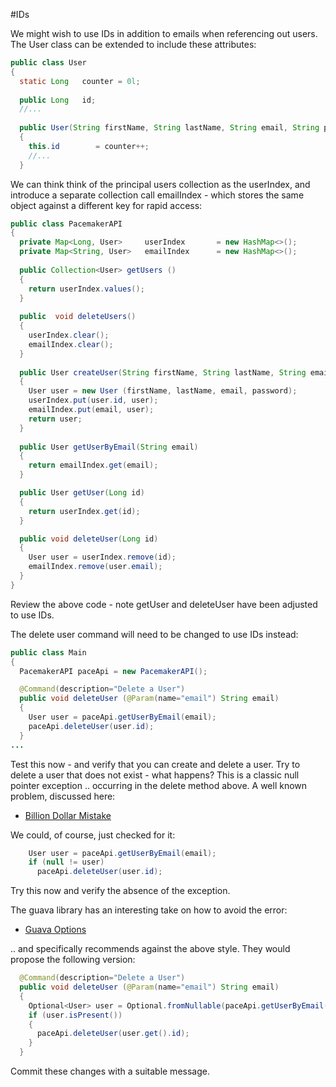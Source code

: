 #IDs

We might wish to use IDs in addition to emails when referencing out users. The User class can be extended to include these attributes:

~~~java
public class User 
{
  static Long   counter = 0l;
  
  public Long   id;
  //...  
  
  public User(String firstName, String lastName, String email, String password)
  {
    this.id        = counter++;
    //...
  }
~~~

We can think think of the principal users collection as the userIndex, and introduce a separate collection call emailIndex - which stores the same object against a different key for rapid access:

~~~java
public class PacemakerAPI
{
  private Map<Long, User>     userIndex       = new HashMap<>();
  private Map<String, User>   emailIndex      = new HashMap<>();
      
  public Collection<User> getUsers ()
  {
    return userIndex.values();
  }
  
  public  void deleteUsers() 
  {
    userIndex.clear();
    emailIndex.clear();
  }
  
  public User createUser(String firstName, String lastName, String email, String password) 
  {
    User user = new User (firstName, lastName, email, password);
    userIndex.put(user.id, user);
    emailIndex.put(email, user);
    return user;
  }
  
  public User getUserByEmail(String email) 
  {
    return emailIndex.get(email);
  }

  public User getUser(Long id) 
  {
    return userIndex.get(id);
  }

  public void deleteUser(Long id) 
  {
    User user = userIndex.remove(id);
    emailIndex.remove(user.email);
  }
}
~~~

Review the above code - note getUser and deleteUser have been adjusted to use IDs.

The delete user command will need to be changed to use IDs instead:

~~~java
public class Main
{
  PacemakerAPI paceApi = new PacemakerAPI();

  @Command(description="Delete a User")
  public void deleteUser (@Param(name="email") String email)
  {
    User user = paceApi.getUserByEmail(email);
    paceApi.deleteUser(user.id);
  }
...
~~~

Test this now - and verify that you can create and delete a user. Try to delete a user that does not exist - what happens? This is a classic null pointer exception .. occurring in the delete method above. A well known problem, discussed here:

- [Billion Dollar Mistake](http://lambda-the-ultimate.org/node/3186)

We could, of course, just checked for it:

~~~java
    User user = paceApi.getUserByEmail(email);
    if (null != user)
      paceApi.deleteUser(user.id);
~~~

Try this now and verify the absence of the exception.

The guava library has an interesting take on how to avoid the error:

- [Guava Options](https://code.google.com/p/guava-libraries/wiki/UsingAndAvoidingNullExplained#Optional)

.. and specifically recommends against the above style. They would propose the following version:

~~~java
  @Command(description="Delete a User")
  public void deleteUser (@Param(name="email") String email)
  {
    Optional<User> user = Optional.fromNullable(paceApi.getUserByEmail(email));
    if (user.isPresent())
    {
      paceApi.deleteUser(user.get().id);
    }
  }
~~~

Commit these changes with a suitable message.

